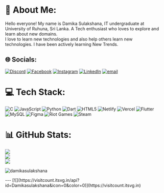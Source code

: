 # 💫 About Me:
Hello everyone! My name is Damika Sulakshana, IT undergraduate at University of Ruhuna, Sri Lanka. A Tech enthusiast who loves to explore and learn about new domains. <br>I love to learn new technologies and also help others learn new technologies. I have been actively learning New Trends.


## 🌐 Socials:
[![Discord](https://img.shields.io/badge/Discord-%237289DA.svg?logo=discord&logoColor=white)](https://discord.gg/deadshot03115) [![Facebook](https://img.shields.io/badge/Facebook-%231877F2.svg?logo=Facebook&logoColor=white)](https://www.facebook.com/damika.sulakshana) [![Instagram](https://img.shields.io/badge/Instagram-%23E4405F.svg?logo=Instagram&logoColor=white)](https://instagram.com/D.sulakshana) [![LinkedIn](https://img.shields.io/badge/LinkedIn-%230077B5.svg?logo=linkedin&logoColor=white)](www.linkedin.com/in/damika-sulakshana-427853326) [![email](https://img.shields.io/badge/Email-D14836?logo=gmail&logoColor=white)](mailto:damika2223@gmail.com) 

# 💻 Tech Stack:
![C](https://img.shields.io/badge/c-%2300599C.svg?style=for-the-badge&logo=c&logoColor=white) ![JavaScript](https://img.shields.io/badge/javascript-%23323330.svg?style=for-the-badge&logo=javascript&logoColor=%23F7DF1E) ![Python](https://img.shields.io/badge/python-3670A0?style=for-the-badge&logo=python&logoColor=ffdd54) ![Dart](https://img.shields.io/badge/dart-%230175C2.svg?style=for-the-badge&logo=dart&logoColor=white) ![HTML5](https://img.shields.io/badge/html5-%23E34F26.svg?style=for-the-badge&logo=html5&logoColor=white) ![Netlify](https://img.shields.io/badge/netlify-%23000000.svg?style=for-the-badge&logo=netlify&logoColor=#00C7B7) ![Vercel](https://img.shields.io/badge/vercel-%23000000.svg?style=for-the-badge&logo=vercel&logoColor=white) ![Flutter](https://img.shields.io/badge/Flutter-%2302569B.svg?style=for-the-badge&logo=Flutter&logoColor=white) ![MySQL](https://img.shields.io/badge/mysql-4479A1.svg?style=for-the-badge&logo=mysql&logoColor=white) ![Figma](https://img.shields.io/badge/figma-%23F24E1E.svg?style=for-the-badge&logo=figma&logoColor=white) ![Riot Games](https://img.shields.io/badge/riotgames-D32936.svg?style=for-the-badge&logo=riotgames&logoColor=white) ![Steam](https://img.shields.io/badge/steam-%23000000.svg?style=for-the-badge&logo=steam&logoColor=white)
# 📊 GitHub Stats:
![](https://github-readme-stats.vercel.app/api?username=Damikasulakshana&theme=dark&hide_border=false&include_all_commits=false&count_private=false)<br/>
![](https://nirzak-streak-stats.vercel.app/?user=Damikasulakshana&theme=dark&hide_border=false)<br/>
![]([https://github-readme-stats.vercel.app/api/top-langs/?username=Damikasulakshana&theme=dark&hide_border=false&include_all_commits=false&count_private=false&layout=compact](https://github-readme-stats.vercel.app/api/top-langs/?username=Damikasulakshana&theme=dark&hide_border=false&include_all_commits=false&count_private=false&layout=compact))
<p><img src="https://github-readme-stats.vercel.app/api/top-langs?username=damikasulakshana&show_icons=true&locale=en&layout=compact" alt="damikasulakshana" /></p>
---
[![](https://visitcount.itsvg.in/api?id=Damikasulakshana&icon=0&color=0)](https://visitcount.itsvg.in)





<!-- Proudly created with GPRM ( https://gprm.itsvg.in ) -->
